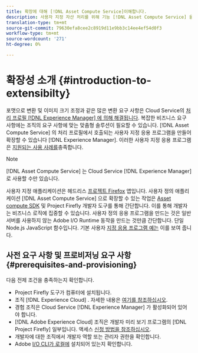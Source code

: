 ```yaml
---
title: 확장에 대해 [!DNL Asset Compute Service]이해합니다.
description: 사용자 지정 자산 처리를 위해 기능 [!DNL Asset Compute Service] 을 확장하는 시기 및 방법입니다.
translation-type: tm+mt
source-git-commit: 79630efa8cee2c8919d11e9bb3c14ee4ef54d0f3
workflow-type: tm+mt
source-wordcount: '271'
ht-degree: 0%

---
```



# 확장성 소개 {#introduction-to-extensibilty}

포맷으로 변환 및 이미지 크기 조정과 같은 많은 변환 요구 사항은 Cloud Service의 [처리 프로필 [!DNL Experience Manager] 에 의해 해결됩니다](https://experienceleague.adobe.com/docs/experience-manager-cloud-service/assets/asset-microservices-overview.html). 복잡한 비즈니스 요구 사항에는 조직의 요구 사항에 맞는 맞춤형 솔루션이 필요할 수 있습니다. [!DNL Asset Compute Service] 의 처리 프로필에서 호출되는 사용자 지정 응용 프로그램을 만들어 확장할 수 있습니다 [!DNL Experience Manager]. 이러한 사용자 지정 응용 프로그램은 [지원되는 사용 사례를](https://experienceleague.adobe.com/docs/experience-manager-cloud-service/assets/manage/asset-microservices-configure-and-use.html)충족합니다.

>[!NOTE]
>
>[!DNL Asset Compute Service] 는 Cloud Service [!DNL Experience Manager] 로 사용할 수만 있습니다.

사용자 지정 애플리케이션은 헤드리스 [프로젝트 Firefox](https://github.com/AdobeDocs/project-firefly) 앱입니다. 사용자 정의 애플리케이션 [!DNL Asset Compute Service] 으로 확장할 수 있는 작업은 [Asset compute SDK](https://github.com/adobe/asset-compute-sdk) 및 Project Firefly 개발자 도구를 통해 간단합니다. 이를 통해 개발자는 비즈니스 로직에 집중할 수 있습니다. 사용자 정의 응용 프로그램을 만드는 것은 일반 서버를 사용하지 않는 Adobe I/O Runtime 동작을 만드는 것만큼 간단합니다. 단일 Node.js JavaScript 함수입니다. 기본 사용자 [지정 응용 프로그램 예는](https://github.com/adobe/asset-compute-example-workers/blob/master/projects/worker-basic/worker-basic.js) 이를 보여 줍니다.

## 사전 요구 사항 및 프로비저닝 요구 사항 {#prerequisites-and-provisioning}

다음 전제 조건을 충족하는지 확인합니다.

* Project Firefly 도구가 컴퓨터에 설치됩니다.
* 조직 [!DNL Experience Cloud] . 자세한 내용은 [여기를 참조하십시오](https://github.com/AdobeDocs/project-firefly/blob/master/getting_started/setup.md#acquire-access-and-credentials).
* 경험 조직은 Cloud Service [!DNL Experience Manager] 가 활성화되어 있어야 합니다.
* [!DNL Adobe Experience Cloud] 조직은 개발자 미리 보기 프로그램의 [!DNL Project Firefly] 일부입니다. 액세스 [신청 방법을 참조하십시오](https://github.com/AdobeDocs/project-firefly/blob/master/overview/getting_access.md).
* 개발자에 대한 조직에서 개발자 역할 또는 관리자 권한을 확인합니다.
* Adobe [I/O CLI가 로컬에](https://github.com/adobe/aio-cli) 설치되어 있는지 확인합니다.

<!-- TBD for later:

* What all accesses and licenses are required?
* What all permissions are required to create, debug, and deploy custom applications?
* How do developers get access and provision the required apps?
* What is repository management?
* Anything on security and data transfer?
* What about handling personal or sensitive information?
* Custom application SLA is dependent on SLAs of various services it depends on.
* Document how the devs can get to know the KPIs of their custom applications. The KPIs are dependent on the performance at Adobe's side, amongst other things.
-->
